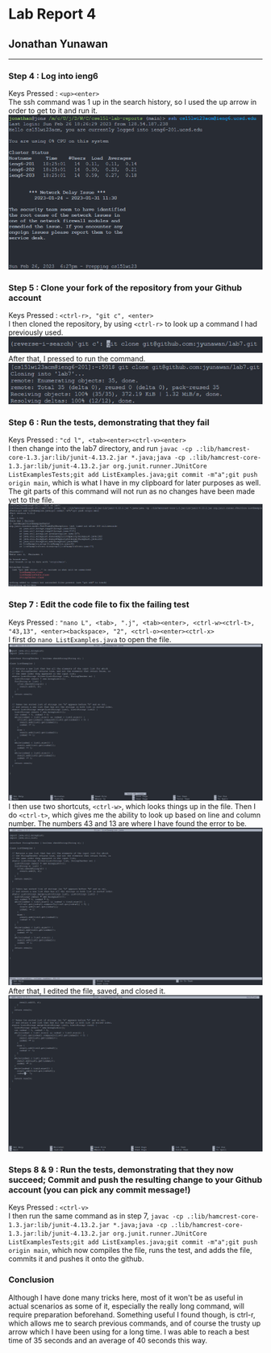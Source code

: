# Lab Report 4
## Jonathan Yunawan
---
### Step 4 : Log into ieng6  
Keys Pressed : `<up><enter>`  
The ssh command was 1 up in the search history, so I used the up arrow in order to get to it and run it.  
![Logging into ieng6](./img/step_4.png)  
  

### Step 5 : Clone your fork of the repository from your Github account  
Keys Pressed : `<ctrl-r>, "git c", <enter>`  
I then cloned the repository, by using `<ctrl-r>` to look up a command I had previously used.  
![Searching "git clone"](./img/step_5_1.png)  
After that, I pressed <enter> to run the command.  
![Running "git clone"](./img/step_5_2.png)  
  

### Step 6 : Run the tests, demonstrating that they fail  
Keys Pressed : `"cd l", <tab><enter><ctrl-v><enter>`  
I then change into the lab7 directory, and run ```javac -cp .:lib/hamcrest-core-1.3.jar:lib/junit-4.13.2.jar *.java;java -cp .:lib/hamcrest-core-1.3.jar:lib/junit-4.13.2.jar org.junit.runner.JUnitCore ListExamplesTests;git add ListExamples.java;git commit -m"a";git push origin main```, which is what I have in my clipboard for later purposes as well. The git parts of this command will not run as no changes have been made yet to the file.  
![Checking that it fails](./img/step_6.png)  
  
  
### Step 7 : Edit the code file to fix the failing test  
Keys Pressed : `"nano L", <tab>, ".j", <tab><enter>, <ctrl-w><ctrl-t>, "43,13", <enter><backspace>, "2", <ctrl-o><enter><ctrl-x>`  
I first do ```nano ListExamples.java``` to open the file.  
![Opening nano](./img/step_7_1.png)  
I then use two shortcuts, `<ctrl-w>`, which looks things up in the file. Then I do `<ctrl-t>`, which gives me the ability to look up based on line and column number. The numbers 43 and 13 are where I have found the error to be.  
![Searching](./img/step_7_2.png)  
After that, I edited the file, saved, and closed it.
![Editing](./img/step_7_3.png)
  
  
### Steps 8 & 9 : Run the tests, demonstrating that they now succeed; Commit and push the resulting change to your Github account (you can pick any commit message!)  
Keys Pressed : `<ctrl-v>`  
I then run the same command as in step 7, ```javac -cp .:lib/hamcrest-core-1.3.jar:lib/junit-4.13.2.jar *.java;java -cp .:lib/hamcrest-core-1.3.jar:lib/junit-4.13.2.jar org.junit.runner.JUnitCore ListExamplesTests;git add ListExamples.java;git commit -m"a";git push origin main```, which now compiles the file, runs the test, and adds the file, commits it and pushes it onto the github.  
  
  
### Conclusion  
Although I have done many tricks here, most of it won't be as useful in actual scenarios as some of it, especially the really long command, will require preparation beforehand. Something useful I found though, is ctrl-r, which allows me to search previous commands, and of course the trusty up arrow which I have been using for a long time. I was able to reach a best time of 35 seconds and an average of 40 seconds this way.
